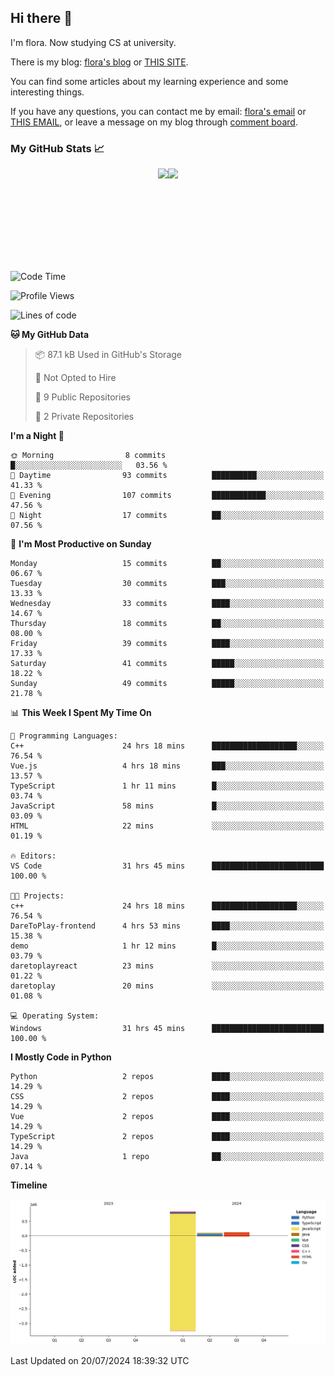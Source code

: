 ## Hi there 👋

I'm flora. Now studying CS at university. 

There is my blog: [flora's blog](https://florae006.github.io/) or [THIS SITE](https://dodolalorc.cn/). 

You can find some articles about my learning experience and some interesting things.

If you have any questions, you can contact me by email: [flora's email](mailto:chenflora124@gmail.com) or [THIS EMAIL](mailto:flora_chen2021@163.com), or leave a message on my blog through [comment board](https://florae006.github.io/comments/).

### My GitHub Stats 📈
<div style="display:flex;flex-direction:row;justify-content:center;">
  <img height="150" class="img" src="https://github-readme-stats.vercel.app/api?username=Florae006&count_private=true&show_icons=true&theme=graywhite&show_owner=true" />
  <img height="150" class="img" src="https://github-readme-stats.vercel.app/api/top-langs/?username=Florae006&layout=compact&theme=graywhite" />
</div>

<!--START_SECTION:waka-->
![Code Time](http://img.shields.io/badge/Code%20Time-64%20hrs%2044%20mins-blue)

![Profile Views](http://img.shields.io/badge/Profile%20Views-0-blue)

![Lines of code](https://img.shields.io/badge/From%20Hello%20World%20I%27ve%20Written-1.1%20million%20lines%20of%20code-blue)

**🐱 My GitHub Data** 

> 📦 87.1 kB Used in GitHub's Storage 
 > 
> 🚫 Not Opted to Hire
 > 
> 📜 9 Public Repositories 
 > 
> 🔑 2 Private Repositories 
 > 
**I'm a Night 🦉** 

```text
🌞 Morning                8 commits           █░░░░░░░░░░░░░░░░░░░░░░░░   03.56 % 
🌆 Daytime                93 commits          ██████████░░░░░░░░░░░░░░░   41.33 % 
🌃 Evening                107 commits         ████████████░░░░░░░░░░░░░   47.56 % 
🌙 Night                  17 commits          ██░░░░░░░░░░░░░░░░░░░░░░░   07.56 % 
```
📅 **I'm Most Productive on Sunday** 

```text
Monday                   15 commits          ██░░░░░░░░░░░░░░░░░░░░░░░   06.67 % 
Tuesday                  30 commits          ███░░░░░░░░░░░░░░░░░░░░░░   13.33 % 
Wednesday                33 commits          ████░░░░░░░░░░░░░░░░░░░░░   14.67 % 
Thursday                 18 commits          ██░░░░░░░░░░░░░░░░░░░░░░░   08.00 % 
Friday                   39 commits          ████░░░░░░░░░░░░░░░░░░░░░   17.33 % 
Saturday                 41 commits          █████░░░░░░░░░░░░░░░░░░░░   18.22 % 
Sunday                   49 commits          █████░░░░░░░░░░░░░░░░░░░░   21.78 % 
```


📊 **This Week I Spent My Time On** 

```text
💬 Programming Languages: 
C++                      24 hrs 18 mins      ███████████████████░░░░░░   76.54 % 
Vue.js                   4 hrs 18 mins       ███░░░░░░░░░░░░░░░░░░░░░░   13.57 % 
TypeScript               1 hr 11 mins        █░░░░░░░░░░░░░░░░░░░░░░░░   03.74 % 
JavaScript               58 mins             █░░░░░░░░░░░░░░░░░░░░░░░░   03.09 % 
HTML                     22 mins             ░░░░░░░░░░░░░░░░░░░░░░░░░   01.19 % 

🔥 Editors: 
VS Code                  31 hrs 45 mins      █████████████████████████   100.00 % 

🐱‍💻 Projects: 
c++                      24 hrs 18 mins      ███████████████████░░░░░░   76.54 % 
DareToPlay-frontend      4 hrs 53 mins       ████░░░░░░░░░░░░░░░░░░░░░   15.38 % 
demo                     1 hr 12 mins        █░░░░░░░░░░░░░░░░░░░░░░░░   03.79 % 
daretoplayreact          23 mins             ░░░░░░░░░░░░░░░░░░░░░░░░░   01.22 % 
daretoplay               20 mins             ░░░░░░░░░░░░░░░░░░░░░░░░░   01.08 % 

💻 Operating System: 
Windows                  31 hrs 45 mins      █████████████████████████   100.00 % 
```

**I Mostly Code in Python** 

```text
Python                   2 repos             ████░░░░░░░░░░░░░░░░░░░░░   14.29 % 
CSS                      2 repos             ████░░░░░░░░░░░░░░░░░░░░░   14.29 % 
Vue                      2 repos             ████░░░░░░░░░░░░░░░░░░░░░   14.29 % 
TypeScript               2 repos             ████░░░░░░░░░░░░░░░░░░░░░   14.29 % 
Java                     1 repo              ██░░░░░░░░░░░░░░░░░░░░░░░   07.14 % 
```



**Timeline**

![Lines of Code chart](https://raw.githubusercontent.com/Florae006/Florae006/main/assets/bar_graph.png)


 Last Updated on 20/07/2024 18:39:32 UTC
<!--END_SECTION:waka-->

<!--
**Florae006/Florae006** is a ✨ _special_ ✨ repository because its `README.md` (this file) appears on your GitHub profile.

Here are some ideas to get you started:

- 🔭 I’m currently working on ...
- 🌱 I’m currently learning ...
- 👯 I’m looking to collaborate on ...
- 🤔 I’m looking for help with ...
- 💬 Ask me about ...
- 📫 How to reach me: ...
- 😄 Pronouns: ...
- ⚡ Fun fact: ...
  -->
